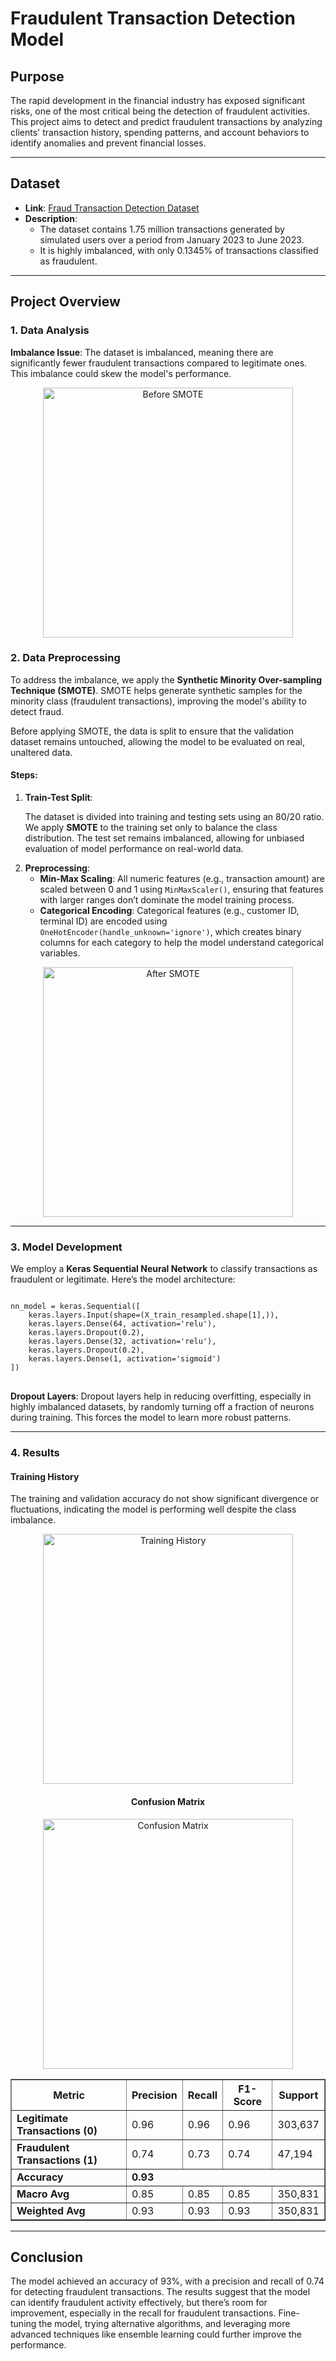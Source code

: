 <h1>Fraudulent Transaction Detection Model</h1>

<h2>Purpose</h2>
<p>
    The rapid development in the financial industry has exposed significant risks, one of the most critical being the detection of fraudulent activities. This project aims to detect and predict fraudulent transactions by analyzing clients' transaction history, spending patterns, and account behaviors to identify anomalies and prevent financial losses.
</p>

<hr />

<h2>Dataset</h2>
<ul>
    <li><strong>Link</strong>: <a href="https://www.kaggle.com/datasets/sanskar457/fraud-transaction-detection/data">Fraud Transaction Detection Dataset</a></li>
    <li><strong>Description</strong>: 
        <ul>
            <li>The dataset contains 1.75 million transactions generated by simulated users over a period from January 2023 to June 2023.</li>
            <li>It is highly imbalanced, with only 0.1345% of transactions classified as fraudulent.</li>
        </ul>
    </li>
</ul>

<hr />

<h2>Project Overview</h2>

<h3>1. Data Analysis</h3>
<p><strong>Imbalance Issue</strong>: The dataset is imbalanced, meaning there are significantly fewer fraudulent transactions compared to legitimate ones. This imbalance could skew the model's performance.</p>
<div style="text-align: center;">
  <img src="https://github.com/user-attachments/assets/93f7ee14-0d9d-49b8-8d6b-90a8a393fd77" alt="Before SMOTE" width="400">
</div>

<h3>2. Data Preprocessing</h3>
<p>To address the imbalance, we apply the <strong>Synthetic Minority Over-sampling Technique (SMOTE)</strong>. SMOTE helps generate synthetic samples for the minority class (fraudulent transactions), improving the model's ability to detect fraud.</p>
<p>Before applying SMOTE, the data is split to ensure that the validation dataset remains untouched, allowing the model to be evaluated on real, unaltered data.</p>

<h4>Steps:</h4>
<ol>
    <li><strong>Train-Test Split</strong>:
        <p>The dataset is divided into training and testing sets using an 80/20 ratio. We apply <strong>SMOTE</strong> to the training set only to balance the class distribution. The test set remains imbalanced, allowing for unbiased evaluation of model performance on real-world data.</p>
    </li>
    <li><strong>Preprocessing</strong>:
        <ul>
            <li><strong>Min-Max Scaling</strong>: All numeric features (e.g., transaction amount) are scaled between 0 and 1 using <code>MinMaxScaler()</code>, ensuring that features with larger ranges don’t dominate the model training process.</li>
            <li><strong>Categorical Encoding</strong>: Categorical features (e.g., customer ID, terminal ID) are encoded using <code>OneHotEncoder(handle_unknown='ignore')</code>, which creates binary columns for each category to help the model understand categorical variables.</li>
        </ul>
    </li>
</ol>
<div style="text-align: center;">
  <img src="https://github.com/user-attachments/assets/3fa8e454-2633-431d-b1fd-f5cb657fd935" alt="After SMOTE" width="400">
</div>

<hr />

<h3>3. Model Development</h3>
<p>We employ a <strong>Keras Sequential Neural Network</strong> to classify transactions as fraudulent or legitimate. Here’s the model architecture:</p>

<pre>
<code>
nn_model = keras.Sequential([
    keras.layers.Input(shape=(X_train_resampled.shape[1],)),
    keras.layers.Dense(64, activation='relu'),
    keras.layers.Dropout(0.2), 
    keras.layers.Dense(32, activation='relu'),
    keras.layers.Dropout(0.2), 
    keras.layers.Dense(1, activation='sigmoid')
])
</code>
</pre>

<p><strong>Dropout Layers</strong>: Dropout layers help in reducing overfitting, especially in highly imbalanced datasets, by randomly turning off a fraction of neurons during training. This forces the model to learn more robust patterns.</p>

<hr />

<h3>4. Results</h3>

<h4>Training History</h4>
<p>The training and validation accuracy do not show significant divergence or fluctuations, indicating the model is performing well despite the class imbalance.</p>
<div style="text-align: center;">
  <img src="https://github.com/user-attachments/assets/3d574226-7b1a-4171-8c87-3c92e2000081" alt="Training History" width="400">
</div>

<h4 style="text-align: center;">Confusion Matrix</h4>
<div style="text-align: center;">
  <img src="https://github.com/user-attachments/assets/6986c0cb-7382-4133-bd1f-9b8b773ce0fb" alt="Confusion Matrix" width="400">
</div>

<table border="1">
    <thead>
        <tr>
            <th>Metric</th>
            <th>Precision</th>
            <th>Recall</th>
            <th>F1-Score</th>
            <th>Support</th>
        </tr>
    </thead>
    <tbody>
        <tr>
            <td><strong>Legitimate Transactions (0)</strong></td>
            <td>0.96</td>
            <td>0.96</td>
            <td>0.96</td>
            <td>303,637</td>
        </tr>
        <tr>
            <td><strong>Fraudulent Transactions (1)</strong></td>
            <td>0.74</td>
            <td>0.73</td>
            <td>0.74</td>
            <td>47,194</td>
        </tr>
        <tr>
            <td><strong>Accuracy</strong></td>
            <td colspan="4"><strong>0.93</strong></td>
        </tr>
        <tr>
            <td><strong>Macro Avg</strong></td>
            <td>0.85</td>
            <td>0.85</td>
            <td>0.85</td>
            <td>350,831</td>
        </tr>
        <tr>
            <td><strong>Weighted Avg</strong></td>
            <td>0.93</td>
            <td>0.93</td>
            <td>0.93</td>
            <td>350,831</td>
        </tr>
    </tbody>
</table>

<hr />

<h2>Conclusion</h2>
<p>
    The model achieved an accuracy of 93%, with a precision and recall of 0.74 for detecting fraudulent transactions. 
    The results suggest that the model can identify fraudulent activity effectively, but there’s room for improvement, 
    especially in the recall for fraudulent transactions. Fine-tuning the model, trying alternative algorithms, and 
    leveraging more advanced techniques like ensemble learning could further improve the performance.
</p>

</body>
</html>
